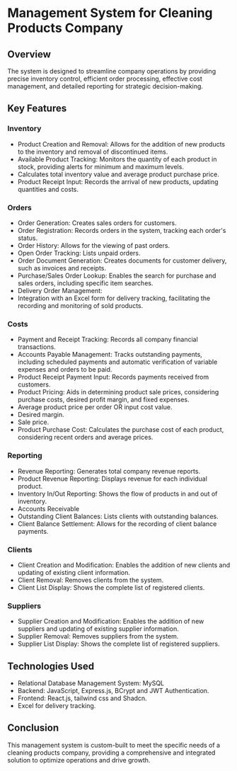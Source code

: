 # Management System for Cleaning Products Company
 
## Overview
The system is designed to streamline company operations by providing precise inventory control, efficient order processing, effective cost management, and detailed reporting for strategic decision-making.

## Key Features
### Inventory
* Product Creation and Removal: Allows for the addition of new products to the inventory and removal of discontinued items.
* Available Product Tracking: Monitors the quantity of each product in stock, providing alerts for minimum and maximum levels.
* Calculates total inventory value and average product purchase price.
* Product Receipt Input: Records the arrival of new products, updating quantities and costs.

### Orders
* Order Generation: Creates sales orders for customers.
* Order Registration: Records orders in the system, tracking each order's status.
* Order History: Allows for the viewing of past orders.
* Open Order Tracking: Lists unpaid orders.
* Order Document Generation: Creates documents for customer delivery, such as invoices and receipts.
* Purchase/Sales Order Lookup: Enables the search for purchase and sales orders, including specific item searches.
* Delivery Order Management:
* Integration with an Excel form for delivery tracking, facilitating the recording and monitoring of sold products.

### Costs
* Payment and Receipt Tracking: Records all company financial transactions.
* Accounts Payable Management: Tracks outstanding payments, including scheduled payments and automatic verification of variable expenses and orders to be paid.
* Product Receipt Payment Input: Records payments received from customers.
* Product Pricing: Aids in determining product sale prices, considering purchase costs, desired profit margin, and fixed expenses.
* Average product price per order OR input cost value.
* Desired margin.
* Sale price.
*  Product Purchase Cost: Calculates the purchase cost of each product, considering recent orders and average prices.

### Reporting
* Revenue Reporting: Generates total company revenue reports.
* Product Revenue Reporting: Displays revenue for each individual product.
* Inventory In/Out Reporting: Shows the flow of products in and out of inventory.
* Accounts Receivable
* Outstanding Client Balances: Lists clients with outstanding balances.
* Client Balance Settlement: Allows for the recording of client balance payments.

### Clients
* Client Creation and Modification: Enables the addition of new clients and updating of existing client information.
* Client Removal: Removes clients from the system.
* Client List Display: Shows the complete list of registered clients.

### Suppliers
* Supplier Creation and Modification: Enables the addition of new suppliers and updating of existing supplier information.
* Supplier Removal: Removes suppliers from the system.
* Supplier List Display: Shows the complete list of registered suppliers.

## Technologies Used
* Relational Database Management System: MySQL
* Backend: JavaScript, Express.js, BCrypt and JWT Authentication.
* Frontend: React.js, tailwind css and Shadcn.
* Excel for delivery tracking.

## Conclusion
This management system is custom-built to meet the specific needs of a cleaning products company, providing a comprehensive and integrated solution to optimize operations and drive growth.
